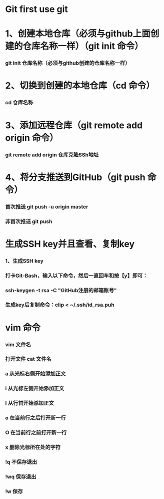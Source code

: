 # Git  first use git

# 1、创建本地仓库（必须与github上面创建的仓库名称一样）（git init 命令）
### git init 仓库名称（必须与github创建的仓库名称一样）
# 2、切换到创建的本地仓库（cd 命令）
### cd 仓库名称
# 3、添加远程仓库（git remote add origin 命令）
### git remote add origin 仓库克隆SSh地址
# 4、将分支推送到GitHub（git push 命令）
### 首次推送  git push -u origin master
### 非首次推送 git push

# 生成SSH key并且查看、复制key
### 1、生成SSH key
### 打卡Git-Bash，输入以下命令，然后一直回车和按【y】即可：
### ssh-keygen -t rsa -C "GitHub注册的邮箱账号"
### 生成key后复制命令：clip < ~/.ssh/id_rsa.puh

# vim 命令
### vim 文件名
### 打开文件 cat 文件名 
### a     从光标右侧开始添加正文
### i     从光标左侧开始添加正文
### I     从行首开始添加正文
### o     在当前行之后打开新一行
### O     在当前行之前打开新一行
### x     删除光标所在处的字符
### !q    不保存退出
### !wq   保存退出
### !w    保存
